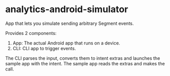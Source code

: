 # analytics-android-simulator

App that lets you simulate sending arbitrary Segment events.

Provides 2 components:
1. App: The actual Android app that runs on a device.
2. CLI: CLI app to trigger events.

The CLI parses the input, converts them to intent extras and launches the sample app with the intent.
The sample app reads the extras and makes the call.
